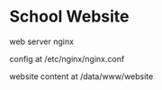 # School Website

web server nginx

config at /etc/nginx/nginx.conf

website content at /data/www/website
